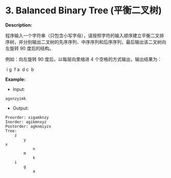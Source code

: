 # 3. Balanced Binary Tree (平衡二叉树) 

**Description:**

 程序输入一个字符串（只包含小写字母），请按照字符的输入顺序建立平衡二叉排序树，并分别输出二叉树的先序序列、中序序列和后序序列，最后输出该二叉树向左旋转 90 度后的结构。

例如：向左旋转 90 度后，以每层向里缩进 4 个空格的方式输出，输出结果为：

​    i
  g
​    f
a
​    d
  c
​    b

**Example:**

- Input:

```
agxnzyimk
```

- Output:

```
Preorder: xigamknzy
Inorder: agikmnxyz
Postorder: agknmiyzx
Tree:
    z
        y
x
            n
        m
            k
    i
        g
            a
```
